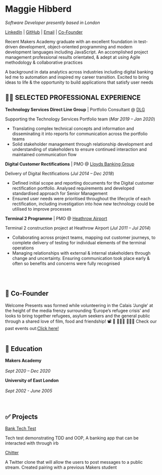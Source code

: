 # Maggie Hibberd

_Software Developer presently based in London_ 

[LinkedIn](https://www.linkedin.com/in/maggiehibberd/) | [GitHub](https://github.com/MaggieHibberd) | [Email](maggiehibberd@gmail.com) | [Co-Founder](https://www.welcomepresents.com/about)


Recent Makers Academy graduate with an excellent foundation in test-driven development, object-oriented programming and modern development languages including JavaScript. An accomplished project management professional results orientated, & adept at using Agile methodology & collaborative practices

A background in data analytics across industries including digital banking led me to automation and inspired my career transition. Excited to bring ideas to life & the opportunity to build applications that satisfy user needs


## 👩‍💻 SELECTED PROFESSIONAL EXPERIENCE

**Technology Services Direct Line Group** | Portfolio Consultant @ [DLG](https://www.directlinegroup.co.uk) <br>

Supporting the Technology Services Portfolio team (_Mar 2019 – Jan 2020_)
-	Translating complex technical concepts and information and disseminating it into reports for communication across the portfolio teams
-	Solid stakeholder management through relationship development and  understanding of stakeholders to ensure continued interaction and maintained communication flow


**Digital Customer Rectifications** | PMO @ [Lloyds Banking Group](https://www.lloydsbankinggroup.com)  

Delivery of Digital Rectifications (_Jul 2014 – Dec 2018_)
- Defined initial scope and reporting documents for the Digital customer rectification portfolio. Analysed requirements and developed standardised approach for Senior Management
- Ensured user needs were prioritised throughout the lifecycle of each rectification, including investigation into how new technology could be utilised to improve processes


**Terminal 2 Programme** | PMO @ [Heathrow Airport](https://www.heathrow.com/company)  

Terminal 2 construction project at Heathrow Airport (_Jul 2011 – Jul 2014_)
- Collaborating across project teams, mapping out customer journeys, to complete  delivery of testing for individual elements of the terminal operations 
- Managing relationships with external & internal stakeholders through change and uncertainty. Ensuring communication took place early & often so benefits and concerns were fully recognised

<br><br>

## 📌 Co-Founder
Welcome Presents was formed while volunteering in the Calais ‘Jungle’ at the height of the media frenzy surrounding ‘Europe’s refugee crisis’ and looks to bring together refugees, asylum seekers and the general public through a shared love of film, food and friendship! 📽️ 🥙 🧑‍🤝‍🧑 :people_holding_hands:
Check our past events out:[Click here!](https://welcomepresents.com)
<br><br>

## 📜 Education
**Makers Academy** 
<br><br>
_Sept 2020 – Dec 2020_ <br>

**University of East London**
<br><br>
_Sept 2002 - June 2005_ <br>
<br><br>

## ✅ Projects
[Bank Tech Test](https://github.com/MaggieHibberd/bank_tech_test.git)

Tech test demonstrating TDD and OOP, A banking app that can be interacted with through irb

[Chitter](https://github.com/MaggieHibberd/chitter_challenge.git)

A Twitter clone that will allow the users to post messages to a public stream. Created pairing with a previous Makers student
